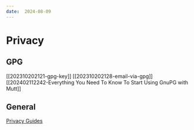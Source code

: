 ```yaml
---
date:  2024-08-09
---
```


# Privacy

## GPG

[[202310202121-gpg-key]]
[[202310202128-email-via-gpg]]
[[202402112242-Everything You Need To Know To Start Using GnuPG with Mutt]]

## General

[Privacy Guides](https://www.privacyguides.org/en/basics/why-privacy-matters/)
